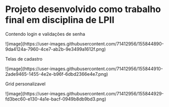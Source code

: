 # Projeto desenvolvido como trabalho final em disciplina de LPII
 
<div>
  <p>Contendo login e validações de senha</p>
</div>
![image](https://user-images.githubusercontent.com/71412956/155844890-9da4124a-7960-4ce7-ab2b-9e3499a1612f.png)
<div>
  <p>Telas de cadastro</p>
</div>
![image](https://user-images.githubusercontent.com/71412956/155844910-2ade9465-1455-4e2e-b96f-6dbd2366e4e7.png)
<div>
  <p>Grid personalizavel</p>
</div>
![image](https://user-images.githubusercontent.com/71412956/155844929-fd3bec60-e130-4a1e-bacf-0949b8db9bd3.png)





